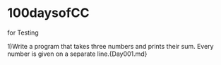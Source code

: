 # 100daysofCC
for Testing

1)Write a program that takes three numbers and prints their sum. Every number is given on a separate line.{Day001.md}
